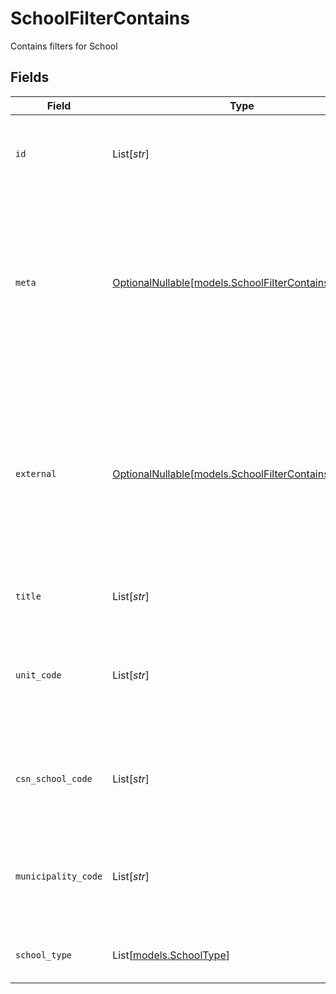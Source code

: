 # SchoolFilterContains

Contains filters for School


## Fields

| Field                                                                                                                                                         | Type                                                                                                                                                          | Required                                                                                                                                                      | Description                                                                                                                                                   | Example                                                                                                                                                       |
| ------------------------------------------------------------------------------------------------------------------------------------------------------------- | ------------------------------------------------------------------------------------------------------------------------------------------------------------- | ------------------------------------------------------------------------------------------------------------------------------------------------------------- | ------------------------------------------------------------------------------------------------------------------------------------------------------------- | ------------------------------------------------------------------------------------------------------------------------------------------------------------- |
| `id`                                                                                                                                                          | List[*str*]                                                                                                                                                   | :heavy_minus_sign:                                                                                                                                            | Unique identifier for the School                                                                                                                              | [<br/>"123e4567-e89b-12d3-a456-426614174000"<br/>]                                                                                                            |
| `meta`                                                                                                                                                        | [OptionalNullable[models.SchoolFilterContainsMeta]](../models/schoolfiltercontainsmeta.md)                                                                    | :heavy_minus_sign:                                                                                                                                            | Metadata information for the School                                                                                                                           | {<br/>"createdBy": [<br/>"123e4567-e89b-12d3-a456-426614174000"<br/>],<br/>"updatedBy": [<br/>"123e4567-e89b-12d3-a456-426614174000"<br/>]<br/>}              |
| `external`                                                                                                                                                    | [OptionalNullable[models.SchoolFilterContainsExternal]](../models/schoolfiltercontainsexternal.md)                                                            | :heavy_minus_sign:                                                                                                                                            | External is a reusable object that can be used to store external information about the school from another system, used for third-party integration tracking. | {<br/>"sourceID": [<br/>"example"<br/>],<br/>"source": [<br/>"example"<br/>]<br/>}                                                                            |
| `title`                                                                                                                                                       | List[*str*]                                                                                                                                                   | :heavy_minus_sign:                                                                                                                                            | The title of the school                                                                                                                                       | [<br/>"example"<br/>]                                                                                                                                         |
| `unit_code`                                                                                                                                                   | List[*str*]                                                                                                                                                   | :heavy_minus_sign:                                                                                                                                            | The School Unit Code provided by SCB, is used in reports and printed on grade documents                                                                       | [<br/>"example"<br/>]                                                                                                                                         |
| `csn_school_code`                                                                                                                                             | List[*str*]                                                                                                                                                   | :heavy_minus_sign:                                                                                                                                            | The School Code provided by CSN, required for reports to CSN                                                                                                  | [<br/>"example"<br/>]                                                                                                                                         |
| `municipality_code`                                                                                                                                           | List[*str*]                                                                                                                                                   | :heavy_minus_sign:                                                                                                                                            | Municipality code of the school, is used in reports and printed on grade documents                                                                            | [<br/>"example"<br/>]                                                                                                                                         |
| `school_type`                                                                                                                                                 | List[[models.SchoolType](../models/schooltype.md)]                                                                                                            | :heavy_minus_sign:                                                                                                                                            | Type of schooling provided at the school                                                                                                                      |                                                                                                                                                               |